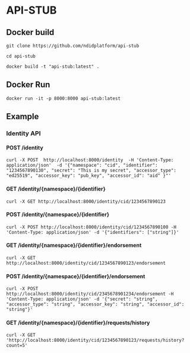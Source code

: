 # API-STUB

## Docker build

`git clone https://github.com/ndidplatform/api-stub`

`cd api-stub`

`docker build -t "api-stub:latest" .`

## Docker Run 
`docker run -it -p 8000:8000 api-stub:latest`

## Example 
### Identity API
#### POST /identity
`curl -X POST  http://localhost:8000/identity  -H 'Content-Type: application/json'  -d '{"namespace": "cid", "identifier": "1234567890130", "secret": "This is my secret", "accessor_type": "ed25519", "accessor_key": "pub_key", "accessor_id": "aid" }"'`
#### GET /identity/{namespace}/{identifier}
`curl -X GET http://localhost:8000/identity/cid/1234567890123`
#### POST /identity/{namespace}/{identifier}
`curl -X POST http://localhost:8000/identity/cid/1234567890100 -H 'Content-Type: application/json' -d '{"identifiers": ["string"]}'`
#### GET /identity/{namespace}/{identifier}/endorsement
`curl -X GET http://localhost:8000/identity/cid/1234567890123/endorsement`
#### POST /identity/{namespace}/{identifier}/endorsement
`curl -X POST http://localhost:8000/identity/cid/2345678901234/endorsement -H 'Content-Type: application/json' -d '{"secret": "string", "accessor_type": "string", "accessor_key": "string", "accessor_id": "string"}'`
#### GET /identity/{namespace}/{identifier}/requests/history
`curl -X GET 'http://localhost:8000/identity/cid/1234567890123/requests/history?count=5'`


